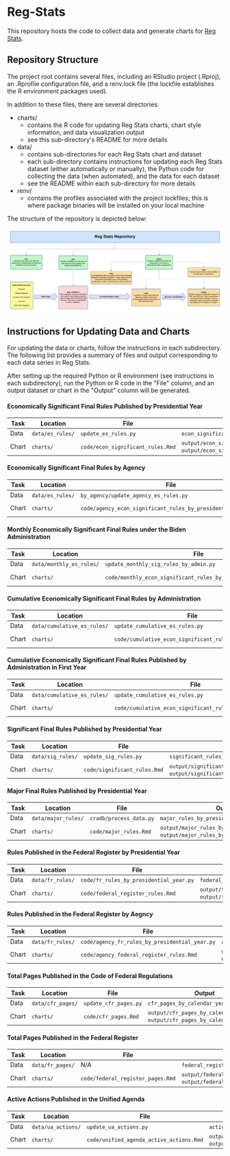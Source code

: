# Reg-Stats

This repository hosts the code to collect data and generate charts for [Reg Stats](https://regulatorystudies.columbian.gwu.edu/reg-stats).

## Repository Structure

The project root contains several files, including an RStudio project (.Rproj), an .Rprofile configuration file, and a renv.lock file (the lockfile establishes the R environment packages used).

In addition to these files, there are several directories:

- charts/
  - contains the R code for updating Reg Stats charts, chart style information, and data visualization output
  - see this sub-directory's README for more details
- data/
  - contains sub-directories for each Reg Stats chart and dataset
  - each sub-directory contains instructions for updating each Reg Stats dataset (either automatically or manually), the Python code for collecting the data (when automated), and the data for each dataset
  - see the README within each sub-directory for more details
- renv/
  - contains the profiles associated with the project lockfiles; this is where package binaries will be installed on your local machine

The structure of the repository is depicted below:

![Map of Reg Stats Repository](charts/style/repo_map.png) 

## Instructions for Updating Data and Charts

For updating the data or charts, follow the instructions in each subdirectory. The following list provides a summary of
files and output corresponding to each data series in Reg Stats.

After setting up the required Python or R environment (see instructions in each subdirectory), run the Python or R code
in the "File" column, and an output dataset or chart in the "Output" column will be generated.

#### Economically Significant Final Rules Published by Presidential Year
| Task  | Location         | File | Output |
|-------|------------------| ---- | ------ |
| Data  | `data/es_rules/` | `update_es_rules.py` | `econ_significant_rules_by_presidential_year.csv` |
| Chart | `charts/`        | `code/econ_significant_rules.Rmd` | `output/econ_significant_rules_published_by_presidential_year.pdf`<br/>`output/econ_significant_rules_published_by_presidential_year.png` |

#### Economically Significant Final Rules by Agency
| Task  | Location         | File | Output                                                                                                                                                      |
|-------|------------------| ---- |-------------------------------------------------------------------------------------------------------------------------------------------------------------|
| Data  | `data/es_rules/` | `by_agency/update_agency_es_rules.py` | `agency_econ_significant_rules_by_presidential_year.csv`                                                                                                    |
| Chart | `charts/`        | `code/agency_econ_significant_rules_by_presidential_year.Rmd` | `output/by_agency/[agency]_econ_significant_rules_by_presidential_year.pdf`<br/>`output/by_agency/[agency]_econ_significant_rules_by_presidential_year.png` |

#### Monthly Economically Significant Final Rules under the Biden Administration
| Task  | Location                 | File | Output                                                                                                                                              |
|-------|--------------------------| ---- |-----------------------------------------------------------------------------------------------------------------------------------------------------|
| Data  | `data/monthly_es_rules/` | `update_monthly_sig_rules_by_admin.py` | `monthly_significant_rules_by_admin.csv`                                                                                          |
| Chart | `charts/`                | `code/monthly_econ_significant_rules_by_presidential_month.Rmd` | `output/monthly_econ_significant_rules_by_presidential_month_biden.pdf`<br/>`output/monthly_econ_significant_rules_by_presidential_month_biden.png` |

#### Cumulative Economically Significant Final Rules by Administration
| Task  | Location                 | File | Output                                                                                                                                              |
|-------|--------------------------| ---- |-----------------------------------------------------------------------------------------------------------------------------------------------------|
| Data  | `data/cumulative_es_rules/` | `update_cumulative_es_rules.py` | `cumulative_econ_significant_rules_by_presidential_month.csv`                                                                                          |
| Chart | `charts/`                | `code/cumulative_econ_significant_rules_by_admin.Rmd` | `output/cumulative_econ_significant_rules_by_presidential_month.pdf`<br/>`output/cumulative_econ_significant_rules_by_presidential_month.png` |

#### Cumulative Economically Significant Final Rules Published by Administration in First Year
| Task  | Location                 | File | Output                                                                                                                                              |
|-------|--------------------------| ---- |-----------------------------------------------------------------------------------------------------------------------------------------------------|
| Data  | `data/cumulative_es_rules/` | `update_cumulative_es_rules.py` | `cumulative_econ_significant_rules_by_presidential_month.csv`                                                                                          |
| Chart | `charts/`                | `code/cumulative_econ_significant_rules_first_year.Rmd` | `output/cumulative_econ_significant_rules_by_first_year.pdf`<br/>`output/cumulative_econ_significant_rules_by_first_year.png` |

#### Significant Final Rules Published by Presidential Year
| Task  | Location                | File | Output                                                                                                                                              |
|-------|-------------------------| ---- |-----------------------------------------------------------------------------------------------------------------------------------------------------|
| Data  | `data/sig_rules/` | `update_sig_rules.py` | `significant_rules_by_presidential_year.csv`                                                                                          |
| Chart | `charts/`         | `code/significant_rules.Rmd` | `output/significant_rules_by_presidential_year.pdf`<br/>`output/significant_rules_by_presidential_year.png` |

#### Major Final Rules Published by Presidential Year
| Task  | Location                | File | Output                                                                                                                                              |
|-------|-------------------------| ---- |-----------------------------------------------------------------------------------------------------------------------------------------------------|
| Data  | `data/major_rules/` | `cradb/process_data.py` | `major_rules_by_presidential_year.csv`                                                                                          |
| Chart | `charts/`         | `code/major_rules.Rmd` | `output/major_rules_by_presidential_year.pdf`<br/>`output/major_rules_by_presidential_year.png` |

#### Rules Published in the Federal Register by Presidential Year
| Task  | Location                | File                                    | Output                                                                                                                                              |
|-------|-------------------------|-----------------------------------------|-----------------------------------------------------------------------------------------------------------------------------------------------------|
| Data  | `data/fr_rules/` | `code/fr_rules_by_presidential_year.py` | `federal_register_rules_by_presidential_year.csv`                                                                                          |
| Chart | `charts/`         | `code/federal_register_rules.Rmd`       | `output/federal_register_rules_by_presidential_year.pdf`<br/>`output/federal_register_rules_by_presidential_year.png` |

#### Rules Published in the Federal Register by Aegncy
| Task  | Location                | File                                    | Output                                                                                                                                                      |
|-------|-------------------------|-----------------------------------------|-------------------------------------------------------------------------------------------------------------------------------------------------------------|
| Data  | `data/fr_rules/` | `code/agency_fr_rules_by_presidential_year.py` | `agency_federal_register_rules_by_presidential_year.csv`                                                                                                           |
| Chart | `charts/`         | `code/agency_federal_register_rules.Rmd`       | `output/by_agency/[agency]_federal_register_rules_by_presidential_year.pdf`<br/>`output/by_agency/[agency]_federal_register_rules_by_presidential_year.png` |

#### Total Pages Published in the Code of Federal Regulations
| Task  | Location                | File                                    | Output                                                                                                                                              |
|-------|-------------------------|-----------------------------------------|-----------------------------------------------------------------------------------------------------------------------------------------------------|
| Data  | `data/cfr_pages/` | `update_cfr_pages.py` | `cfr_pages_by_calendar_year.csv`                                                                                          |
| Chart | `charts/`         | `code/cfr_pages.Rmd`       | `output/cfr_pages_by_calendar_year.pdf`<br/>`output/cfr_pages_by_calendar_year.png` |

#### Total Pages Published in the Federal Register
| Task  | Location                | File                 | Output                                                                                                                                              |
|-------|-------------------------|----------------------|-----------------------------------------------------------------------------------------------------------------------------------------------------|
| Data  | `data/fr_pages/` | N/A                  | `federal_register_pages_by_calendar_year.csv`                                                                                          |
| Chart | `charts/`         | `code/federal_register_pages.Rmd` | `output/federal_register_pages_by_calendar_year.pdf`<br/>`output/federal_register_pages_by_calendar_year.png` |

#### Active Actions Published in the Unified Agenda
| Task  | Location                | File                 | Output                                                                                                                                              |
|-------|-------------------------|----------------------|-----------------------------------------------------------------------------------------------------------------------------------------------------|
| Data  | `data/ua_actions/` | `update_ua_actions.py`           | `active_actions_by_unified_agenda.csv`                                                                                          |
| Chart | `charts/`         | `code/unified_agenda_active_actions.Rmd` | `output/active_actions_by_unified_agenda.pdf`<br/>`output/active_actions_by_unified_agenda.png` |

